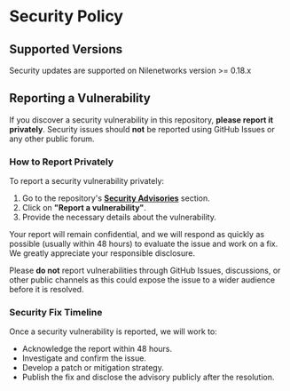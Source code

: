 # Security Policy

## Supported Versions

Security updates are supported on Nilenetworks version >= 0.18.x


## Reporting a Vulnerability

If you discover a security vulnerability in this repository, **please report it privately**. Security issues should **not** be reported using GitHub Issues or any other public forum.

### How to Report Privately

To report a security vulnerability privately:

1. Go to the repository's **[Security Advisories](https://github.com/Nilenetworks/Nilenetworks/security/advisories)** section.
2. Click on **"Report a vulnerability"**.
3. Provide the necessary details about the vulnerability.

Your report will remain confidential, and we will respond as quickly as possible (usually within 48 hours) to evaluate the issue and work on a fix. We greatly appreciate your responsible disclosure.

Please **do not** report vulnerabilities through GitHub Issues, discussions, or other public channels as this could expose the issue to a wider audience before it is resolved.

### Security Fix Timeline

Once a security vulnerability is reported, we will work to:
- Acknowledge the report within 48 hours.
- Investigate and confirm the issue.
- Develop a patch or mitigation strategy.
- Publish the fix and disclose the advisory publicly after the resolution.


